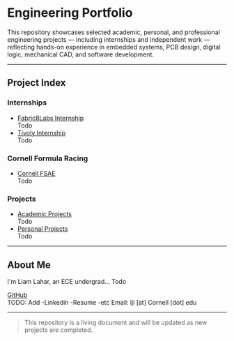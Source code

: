 
# Engineering Portfolio

This repository showcases selected academic, personal, and professional engineering projects — including internships and independent work — reflecting hands-on experience in embedded systems, PCB design, digital logic, mechanical CAD, and software development.

---

## Project Index

### Internships
- [Fabric8Labs Internship](./Fabric8Labs-Internship/)  
  Todo
- [Tivoly Internship](./Tivoly-Internship/)  
  Todo

### Cornell Formula Racing
- [Cornell FSAE](./Cornell-FSAE/)  
  Todo

### Projects
- [Academic Projects](./Academic-Projects/)  
  Todo
- [Personal Projects](./Personal-Projects/)  
  Todo


---

## About Me

I'm Liam Lahar, an ECE undergrad... Todo

[GitHub](https://github.com/llahar123)  
TODO: Add
-Linkedin
-Resume
-etc
Email: ljl [at] Cornell [dot] edu

---

> This repository is a living document and will be updated as new projects are completed.
